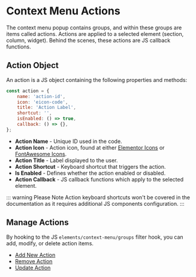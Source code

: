 # Context Menu Actions

<Badge type="tip" vertical="top" text="Elementor Core" /> <Badge type="warning" vertical="top" text="Basic" />

The context menu popup contains groups, and within these groups are items called actions. Actions are applied to a selected element (section, column, widget). Behind the scenes, these actions are JS callback functions.

## Action Object

An action is a JS object containing the following properties and methods:

```js
const action = {
	name: 'action-id',
	icon: 'eicon-code',
	title: 'Action Label',
	shortcut: '',
	isEnabled: () => true,
	callback: () => {},
};
```

* **Action Name** - Unique ID used in the code.
* **Action Icon** - Action icon, found at either [Elementor Icons](https://elementor.github.io/elementor-icons/) or [FontAwesome Icons](https://fontawesome.com/).
* **Action Title** - Label displayed to the user.
* **Action Shortcut** - Keyboard shortcut that triggers the action.
* **Is Enabled** - Defines whether the action enabled or disabled.
* **Action Callback** - JS callback functions which apply to the selected element.

::: warning Please Note
Action keyboard shortcuts won't be covered in the documentation as it requires additional JS components configuration.
:::

## Manage Actions

By hooking to the JS `elements/context-menu/groups` filter hook, you can add, modify, or delete action items.

* [Add New Action](/context-menu/add-new-action)
* [Remove Action](/context-menu/remove-action)
* [Update Action](/context-menu/update-action)
